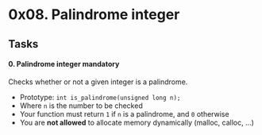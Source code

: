 0x08. Palindrome integer
========================

Tasks
-----

#### 0\. Palindrome integer mandatory

Checks whether or not a given integer is a palindrome.

-   Prototype: `int is_palindrome(unsigned long n);`
-   Where `n` is the number to be checked
-   Your function must return `1` if `n` is a palindrome, and `0` otherwise
-   You are **not allowed** to allocate memory dynamically (malloc, calloc, ...)
